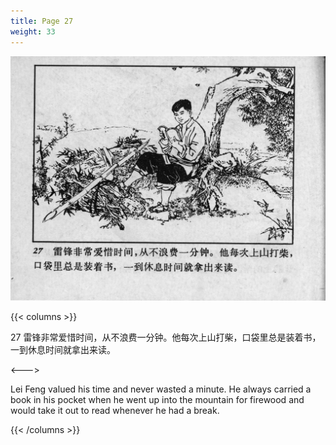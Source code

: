 ```yaml
---
title: Page 27
weight: 33
---
```


![leifeng page](./../../images/leifeng/seifert0522_lf_0034_0.jpg)

{{< columns >}}

27 雷锋非常爱惜时间，从不浪费一分钟。他每次上山打柴，口袋里总是装着书，一到休息时间就拿出来读。

<--->

Lei Feng valued his time and never wasted a minute. He always carried a book in his pocket when he went up into the mountain for firewood and would take it out to read whenever he had a break. 

{{< /columns >}}
